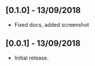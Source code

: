 ## [0.1.0] - 13/09/2018

* Fixed docs, added screenshot

## [0.0.1] - 13/09/2018

* Initial release.
